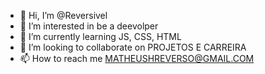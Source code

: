 - 👋 Hi, I’m @Reversivel
- 👀 I’m interested in be a deevolper
- 🌱 I’m currently learning JS, CSS, HTML
- 💞️ I’m looking to collaborate on PROJETOS E CARREIRA
- 📫 How to reach me MATHEUSHREVERSO@GMAIL.COM

<!---
Reversivel/Reversivel is a ✨ special ✨ repository because its `README.md` (this file) appears on your GitHub profile.
You can click the Preview link to take a look at your changes.
--->
